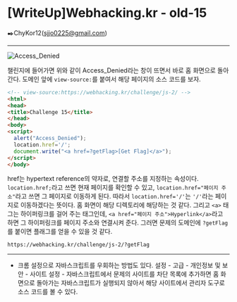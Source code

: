 # [WriteUp]Webhacking.kr - old-15

:black_nib:ChyKor12(sjjo0225@gmail.com)

---

![Access_Denied](https://user-images.githubusercontent.com/57470479/72200225-26d75980-348a-11ea-8007-036a56cd9c43.png)

챌린지에 들어가면 위와 같이 Access_Denied라는 창이 뜨면서 바로 홈 화면으로 돌아간다. 도메인 앞에 `view-source:`를 붙여서 해당 페이지의 소스 코드를 보자.

```html
<!-- view-source:https://webhacking.kr/challenge/js-2/ -->
<html>
<head>
<title>Challenge 15</title>
</head>
<body>
<script>
  alert("Access_Denied");
  location.href='/';
  document.write("<a href=?getFlag>[Get Flag]</a>");
</script>
</body>
```

href는 hypertext reference의 약자로, 연결할 주소를 지정하는 속성이다. `location.href;`라고 쓰면 현재 페이지를 확인할 수 있고, `location.href="페이지 주소"`라고 쓰면 그 페이지로 이동하게 된다. 따라서 `location.href='/'`는 `'/'`라는 페이지로 이동하겠다는 뜻이다. 홈 화면이 해당 디렉토리에 해당하는 것 같다. 그리고 `<a>` 태그는 하이퍼링크를 걸어 주는 태그인데, `<a href="페이지 주소">Hyperlink</a>`라고 하면 그 하이퍼링크를 페이지 주소와 연결시켜 준다. 그러면 문제의 도메인에 `?getFlag`를 붙이면 플래그를 얻을 수 있을 것 같다.

```
https://webhacking.kr/challenge/js-2/?getFlag
```

---

- 크롬 설정으로 자바스크립트를 우회하는 방법도 있다. 설정 - 고급 - 개인정보 및 보안 - 사이트 설정 - 자바스크립트에서 문제의 사이트를 차단 목록에 추가하면 홈 화면으로 돌아가는 자바스크립트가 실행되지 않아서 해당 사이트에서 관리자 도구로 소스 코드를 볼 수 있다.
